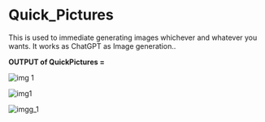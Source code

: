 # Quick_Pictures
This is used to immediate generating images whichever and whatever you wants. It works as ChatGPT as Image generation..

__OUTPUT of QuickPictures =__

![img 1](https://github.com/AtawadkarAnjali/Quck_Pictures/assets/141501652/279a8462-a167-4b94-88a3-6d55b77e292e)

![img1](https://github.com/AtawadkarAnjali/Quck_Pictures/assets/141501652/98a963f4-02a0-4fdf-b518-b40f4c01968c)


![imgg_1](https://github.com/AtawadkarAnjali/Quck_Pictures/assets/141501652/903bb033-8bae-4ff4-8c69-3a5bc9ad3975)
